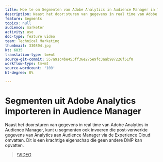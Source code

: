 ```yaml
---
title: Hoe te om Segmenten van Adobe Analytics in Audience Manager in te voeren
description: Naast het door:sturen van gegevens in real time van Adobe Analytics in Audience Manager, kunt u segmenten ook invoeren die post-verwerkte gegevens van Analytics aan Audience Manager via de Experience Cloud omvatten. Dit is een krachtige eigenschap die geen andere DMP kan opvatten.
feature: Segments
topics: null
audience: marketer
activity: use
doc-type: feature video
team: Technical Marketing
thumbnail: 330804.jpg
kt: 6835
translation-type: tm+mt
source-git-commit: 557a91c4be453ff36e275e9fc3aab987226f51f0
workflow-type: tm+mt
source-wordcount: '100'
ht-degree: 0%

---
```



# Segmenten uit Adobe Analytics importeren in Audience Manager

Naast het door:sturen van gegevens in real time van Adobe Analytics in Audience Manager, kunt u segmenten ook invoeren die post-verwerkte gegevens van Analytics aan Audience Manager via de Experience Cloud omvatten. Dit is een krachtige eigenschap die geen andere DMP kan opvatten.

>[!VIDEO](https://video.tv.adobe.com/v/330804/?quality=12&learn=on)
